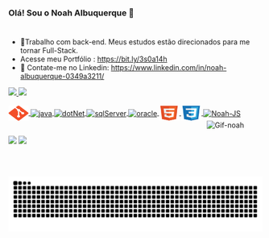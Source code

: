 ### Olá! Sou o Noah Albuquerque 👋
#
- 🌱Trabalho com back-end. Meus estudos estão direcionados para me tornar Full-Stack.
- Acesse meu Portfólio : https://bit.ly/3s0a14h
- 💬 Contate-me no Linkedin: https://www.linkedin.com/in/noah-albuquerque-0349a3211/



<div>
  <a href="https://github.com/noahalbuquerque">
  <img height="180em" src="https://github-readme-stats.vercel.app/api?username=noahalbuquerque&show_icons=true&theme=blue&include_all_commits=true&count_private=true"/>
  <img height="120em" src="https://github-readme-stats.vercel.app/api/top-langs/?username=noahalbuquerque&layout=compact&langs_count=7&theme=blue"/>
</div>
  
  <div style="display: inline_block"><br>
  <img align="center" alt="Noah-Git" height="30" width="40" src="https://raw.githubusercontent.com/devicons/devicon/00f02ef57fb7601fd1ddcc2fe6fe670fef3ae3e4/icons/git/git-plain.svg">
    <img align="center" alt="java" height="30" width="40" src="https://cdn.jsdelivr.net/gh/devicons/devicon/icons/java/java-original-wordmark.svg" />
    <img align="center" alt="dotNet" height="30" width="40" src="https://cdn.jsdelivr.net/gh/devicons/devicon/icons/dot-net/dot-net-original.svg" />
    <img align="center" alt="sqlServer" height="30" width="40" src="https://cdn.jsdelivr.net/gh/devicons/devicon/icons/microsoftsqlserver/microsoftsqlserver-plain.svg" />
    <img align="center" alt="oracle" height="30" width="40" src="https://cdn.jsdelivr.net/gh/devicons/devicon/icons/oracle/oracle-original.svg" />
    
  <img align="center" alt="Noah-HTML" height="30" width="40" src="https://raw.githubusercontent.com/devicons/devicon/master/icons/html5/html5-original.svg">
  <img align="center" alt="Noah-CSS" height="30" width="40" src="https://raw.githubusercontent.com/devicons/devicon/master/icons/css3/css3-original.svg">
      <img align="center" alt="Noah-JS" height="30" width="40" src="https://cdn.jsdelivr.net/gh/devicons/devicon/icons/javascript/javascript-plain.svg">
  <img align="right" alt="Gif-noah" src="https://media.giphy.com/media/VTtANKl0beDFQRLDTh/giphy.gif" width="110" height="110">
   
    
    

</div>

##
   <div>
  <a href="https://www.instagram.com/noahalbuquerquereal/" target="_blank"><img src="https://img.shields.io/badge/-Instagram-%23E4405F?style=for-the-badge&logo=instagram&logoColor=white" target="_blank"></a> 
  <a href="https://www.linkedin.com/in/noah-albuquerque-0349a3211/" target="_blank"><img src="https://img.shields.io/badge/-LinkedIn-%230077B5?style=for-the-badge&logo=linkedin&logoColor=white" target="_blank"></a>
</div>
  
   ![Snake animation](https://github.com/noahalbuquerque/noahalbuquerque/blob/output/github-contribution-grid-snake.svg)
  
 
